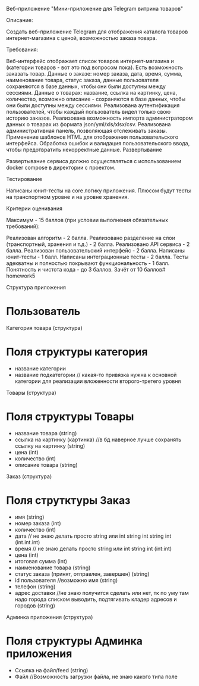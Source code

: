 Веб-приложение "Мини-приложение для Telegram витрина товаров"

Описание:

Создать веб-приложение Telegram для отображения каталога товаров интернет-магазина с ценой, возможностью заказа товара.

Требования:

Веб-интерфейс отображает список товаров интернет-магазина и (категории товаров - вот это под вопросом пока). Есть возможность заказать товар.
Данные о заказе: номер заказа, дата, время, сумма, наименование товара, статус заказа, данные пользователя сохраняются в базе данных, чтобы они были доступны между сессиями.
Данные о товарах: название, ссылка на картинку, цена, количество, возможно описание - сохраняются в базе данных, чтобы они были доступны между сессиями.
Реализована аутентификация пользователей, чтобы каждый пользователь видел только свою историю заказов.
Реализована возможность импорта администратором данных о товарах из формата json/yml/xls/xlsx/csv.
Реализована административная панель, позволяющая отслеживать заказы.
Применение шаблонов HTML для отображения пользовательского интерфейса.
Обработка ошибок и валидация пользовательского ввода, чтобы предотвратить некорректные данные.
Развертывание

Развертывание сервиса должно осуществляться с использованием docker compose в директории с проектом.

Тестирование

Написаны юнит-тесты на core логику приложения. Плюсом будут тесты на транспортном уровне и на уровне хранения.

Критерии оценивания

Максимум - 15 баллов (при условии выполнения обязательных требований):

Реализован алгоритм - 2 балла.
Реализовано разделение на слои (транспортный, хранения и т.д.) - 2 балла.
Реализовано API сервиса - 2 балла.
Реализован пользовательский интерфейс - 2 балла.
Написаны юнит-тесты - 1 балл.
Написаны интеграционные тесты - 2 балла.
Тесты адекватны и полностью покрывают функциональность - 1 балл.
Понятность и чистота кода - до 3 баллов.
Зачёт от 10 баллов# homework5

Структура приложения

# Пользователь
Категория товара (структура)
# Поля структуры категория
- название категории
- название подкатегории // какая-то привязка нужна к основной категории для реализации вложенности второго-третего уровня

Товары (структура)
# Поля структуры Товары
- название товара (string)
- ссылка на картинку (картинка) //в бд наверное лучше сохранять ссылку на картинку (string)
- цена (int)
- количество (int)
- описание товара (string)

Заказ (структура)
# Поля струтктуры Заказ
- имя (string)
- номер заказа (int)
- количество (int)
- дата // не знаю делать просто string или int string int string int (int.int.int)
- время // не знаю делать просто string или int string int (int:int)
- цена (int)
- итоговая сумма (int)
- наименование товара (string)
- статус заказа (принят, отправлен, завершен) (string)
- id пользователя //возможно имя (string)
- телефон (string)
- адрес доставки //не знаю получится сделать или нет, тк по уму там надо города списком выводить, подтягивать кладер адресов и городов (string)

Админка приложения (структура)
# Поля структуры Админка приложения
- Ссылка на файл/feed (string)
- Файл //Возможность загрузки файла, не знаю какого типа поле







